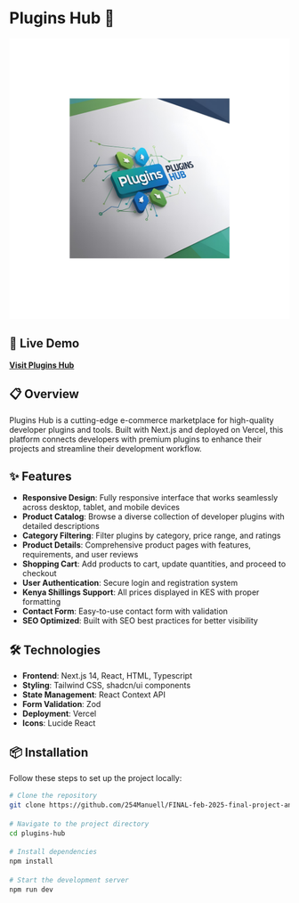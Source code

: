 
# Plugins Hub 🧩

![Plugins Hub Logo](public/images/plugins-hub-logo.png)

## 🚀 Live Demo

[**Visit Plugins Hub**](https://v0-vercel-website-project-umber.vercel.app/)

## 📋 Overview

Plugins Hub is a cutting-edge e-commerce marketplace for high-quality developer plugins and tools. Built with Next.js and deployed on Vercel, this platform connects developers with premium plugins to enhance their projects and streamline their development workflow.

## ✨ Features

- **Responsive Design**: Fully responsive interface that works seamlessly across desktop, tablet, and mobile devices
- **Product Catalog**: Browse a diverse collection of developer plugins with detailed descriptions
- **Category Filtering**: Filter plugins by category, price range, and ratings
- **Product Details**: Comprehensive product pages with features, requirements, and user reviews
- **Shopping Cart**: Add products to cart, update quantities, and proceed to checkout
- **User Authentication**: Secure login and registration system
- **Kenya Shillings Support**: All prices displayed in KES with proper formatting
- **Contact Form**: Easy-to-use contact form with validation
- **SEO Optimized**: Built with SEO best practices for better visibility

## 🛠️ Technologies

- **Frontend**: Next.js 14, React, HTML, Typescript
- **Styling**: Tailwind CSS, shadcn/ui components
- **State Management**: React Context API
- **Form Validation**: Zod
- **Deployment**: Vercel
- **Icons**: Lucide React

## 📦 Installation

Follow these steps to set up the project locally:

```bash
# Clone the repository
git clone https://github.com/254Manuell/FINAL-feb-2025-final-project-and-deployment-254Manuell.git 

# Navigate to the project directory
cd plugins-hub

# Install dependencies
npm install

# Start the development server
npm run dev
